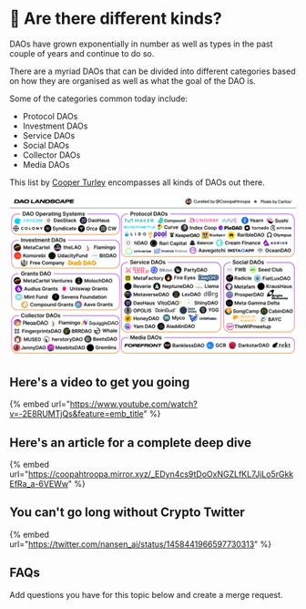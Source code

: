 # 👀 Are there different kinds?

DAOs have grown exponentially in number as well as types in the past couple of years and continue to do so.

There are a myriad DAOs that can be divided into different categories based on how they are organised as well as what the goal of the DAO is.

Some of the categories common today include:

* Protocol DAOs
* Investment DAOs
* Service DAOs
* Social DAOs
* Collector DAOs
* Media DAOs

This list by [Cooper Turley](https://twitter.com/Cooopahtroopa) encompasses all kinds of DAOs out there.

![](../.gitbook/assets/a4987b2c-941b-4e52-8525-8fd89d831186.jpeg)

## Here's a video to get you going

{% embed url="https://www.youtube.com/watch?v=-2E8RUMTjQs&feature=emb_title" %}

## Here's an article for a complete deep dive

{% embed url="https://coopahtroopa.mirror.xyz/_EDyn4cs9tDoOxNGZLfKL7JjLo5rGkkEfRa_a-6VEWw" %}

## You can't go long without Crypto Twitter

{% embed url="https://twitter.com/nansen_ai/status/1458441966597730313" %}

## FAQs

Add questions you have for this topic below and create a merge request.
